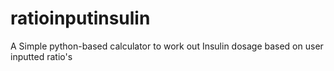 # ratioinputinsulin
A Simple python-based calculator to work out Insulin dosage based on user inputted ratio's

